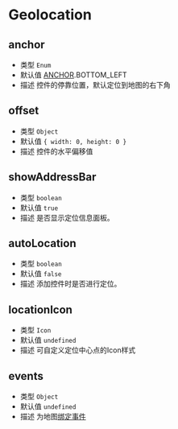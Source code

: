 # Geolocation

## anchor
* 类型 `Enum`
* 默认值 [ANCHOR](/guide/constants.html#controlanchor).BOTTOM_LEFT
* 描述 	控件的停靠位置，默认定位到地图的右下角

## offset
* 类型 `Object`
* 默认值 `{ width: 0, height: 0 }`
* 描述 控件的水平偏移值

## showAddressBar
* 类型 `boolean`
* 默认值 `true`
* 描述 是否显示定位信息面板。

## autoLocation
* 类型 `boolean`
* 默认值 `false`
* 描述 添加控件时是否进行定位。

## locationIcon
* 类型 `Icon`
* 默认值 `undefined`
* 描述 可自定义定位中心点的Icon样式

## events
* 类型 `Object`
* 默认值 `undefined`
* 描述 为地图[绑定事件](http://lbsyun.baidu.com/cms/jsapi/reference/jsapi_reference_3_0.html#a2b5)
